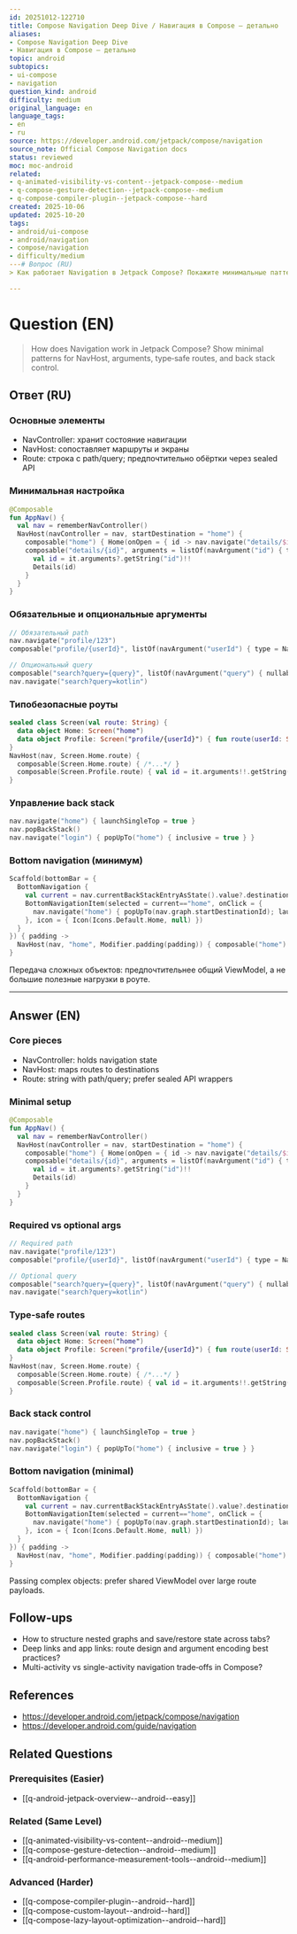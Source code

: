 ```yaml
---
id: 20251012-122710
title: Compose Navigation Deep Dive / Навигация в Compose — детально
aliases:
- Compose Navigation Deep Dive
- Навигация в Compose — детально
topic: android
subtopics:
- ui-compose
- navigation
question_kind: android
difficulty: medium
original_language: en
language_tags:
- en
- ru
source: https://developer.android.com/jetpack/compose/navigation
source_note: Official Compose Navigation docs
status: reviewed
moc: moc-android
related:
- q-animated-visibility-vs-content--jetpack-compose--medium
- q-compose-gesture-detection--jetpack-compose--medium
- q-compose-compiler-plugin--jetpack-compose--hard
created: 2025-10-06
updated: 2025-10-20
tags:
- android/ui-compose
- android/navigation
- compose/navigation
- difficulty/medium
---# Вопрос (RU)
> Как работает Navigation в Jetpack Compose? Покажите минимальные паттерны для NavHost, аргументов, типобезопасных роутов и управления back stack.

---
```


# Question (EN)
> How does Navigation work in Jetpack Compose? Show minimal patterns for NavHost, arguments, type‑safe routes, and back stack control.

## Ответ (RU)

### Основные элементы
- NavController: хранит состояние навигации
- NavHost: сопоставляет маршруты и экраны
- Route: строка с path/query; предпочтительно обёртки через sealed API

### Минимальная настройка
```kotlin
@Composable
fun AppNav() {
  val nav = rememberNavController()
  NavHost(navController = nav, startDestination = "home") {
    composable("home") { Home(onOpen = { id -> nav.navigate("details/$id") }) }
    composable("details/{id}", arguments = listOf(navArgument("id") { type = NavType.StringType })) {
      val id = it.arguments?.getString("id")!!
      Details(id)
    }
  }
}
```

### Обязательные и опциональные аргументы
```kotlin
// Обязательный path
nav.navigate("profile/123")
composable("profile/{userId}", listOf(navArgument("userId") { type = NavType.StringType })) { /*...*/ }

// Опциональный query
composable("search?query={query}", listOf(navArgument("query") { nullable = true })) { /*...*/ }
nav.navigate("search?query=kotlin")
```

### Типобезопасные роуты
```kotlin
sealed class Screen(val route: String) {
  data object Home: Screen("home")
  data object Profile: Screen("profile/{userId}") { fun route(userId: String) = "profile/$userId" }
}
NavHost(nav, Screen.Home.route) {
  composable(Screen.Home.route) { /*...*/ }
  composable(Screen.Profile.route) { val id = it.arguments!!.getString("userId")!! /*...*/ }
}
```

### Управление back stack
```kotlin
nav.navigate("home") { launchSingleTop = true }
nav.popBackStack()
nav.navigate("login") { popUpTo("home") { inclusive = true } }
```

### Bottom navigation (минимум)
```kotlin
Scaffold(bottomBar = {
  BottomNavigation {
    val current = nav.currentBackStackEntryAsState().value?.destination?.route
    BottomNavigationItem(selected = current=="home", onClick = {
      nav.navigate("home") { popUpTo(nav.graph.startDestinationId); launchSingleTop = true }
    }, icon = { Icon(Icons.Default.Home, null) })
  }
}) { padding ->
  NavHost(nav, "home", Modifier.padding(padding)) { composable("home") { Home() } }
}
```

Передача сложных объектов: предпочтительнее общий ViewModel, а не большие полезные нагрузки в роуте.

---

## Answer (EN)

### Core pieces
- NavController: holds navigation state
- NavHost: maps routes to destinations
- Route: string with path/query; prefer sealed API wrappers

### Minimal setup
```kotlin
@Composable
fun AppNav() {
  val nav = rememberNavController()
  NavHost(navController = nav, startDestination = "home") {
    composable("home") { Home(onOpen = { id -> nav.navigate("details/$id") }) }
    composable("details/{id}", arguments = listOf(navArgument("id") { type = NavType.StringType })) {
      val id = it.arguments?.getString("id")!!
      Details(id)
    }
  }
}
```

### Required vs optional args
```kotlin
// Required path
nav.navigate("profile/123")
composable("profile/{userId}", listOf(navArgument("userId") { type = NavType.StringType })) { /*...*/ }

// Optional query
composable("search?query={query}", listOf(navArgument("query") { nullable = true })) { /*...*/ }
nav.navigate("search?query=kotlin")
```

### Type‑safe routes
```kotlin
sealed class Screen(val route: String) {
  data object Home: Screen("home")
  data object Profile: Screen("profile/{userId}") { fun route(userId: String) = "profile/$userId" }
}
NavHost(nav, Screen.Home.route) {
  composable(Screen.Home.route) { /*...*/ }
  composable(Screen.Profile.route) { val id = it.arguments!!.getString("userId")!! /*...*/ }
}
```

### Back stack control
```kotlin
nav.navigate("home") { launchSingleTop = true }
nav.popBackStack()
nav.navigate("login") { popUpTo("home") { inclusive = true } }
```

### Bottom navigation (minimal)
```kotlin
Scaffold(bottomBar = {
  BottomNavigation {
    val current = nav.currentBackStackEntryAsState().value?.destination?.route
    BottomNavigationItem(selected = current=="home", onClick = {
      nav.navigate("home") { popUpTo(nav.graph.startDestinationId); launchSingleTop = true }
    }, icon = { Icon(Icons.Default.Home, null) })
  }
}) { padding ->
  NavHost(nav, "home", Modifier.padding(padding)) { composable("home") { Home() } }
}
```

Passing complex objects: prefer shared ViewModel over large route payloads.

## Follow-ups
- How to structure nested graphs and save/restore state across tabs?
- Deep links and app links: route design and argument encoding best practices?
- Multi-activity vs single-activity navigation trade‑offs in Compose?

## References
- https://developer.android.com/jetpack/compose/navigation
- https://developer.android.com/guide/navigation

## Related Questions

### Prerequisites (Easier)
- [[q-android-jetpack-overview--android--easy]]

### Related (Same Level)
- [[q-animated-visibility-vs-content--android--medium]]
- [[q-compose-gesture-detection--android--medium]]
- [[q-android-performance-measurement-tools--android--medium]]

### Advanced (Harder)
- [[q-compose-compiler-plugin--android--hard]]
- [[q-compose-custom-layout--android--hard]]
- [[q-compose-lazy-layout-optimization--android--hard]]


